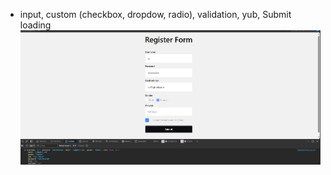 - input, custom (checkbox, dropdow, radio), validation, yub, Submit loading
  ![alt text](image.png)
